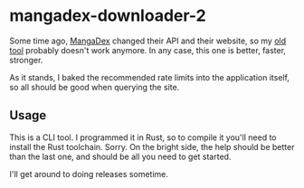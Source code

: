 # mangadex-downloader-2

Some time ago, [MangaDex](https://mangadex.org) changed their API and their website, so my [old tool](https://github.com/UnicodingUnicorn/mangadex-downloader) probably doesn't work anymore. In any case, this one is better, faster, stronger.

As it stands, I baked the recommended rate limits into the application itself, so all should be good when querying the site.

## Usage

This is a CLI tool. I programmed it in Rust, so to compile it you'll need to install the Rust toolchain. Sorry. On the bright side, the help should be better than the last one, and should be all you need to get started.

I'll get around to doing releases sometime.

